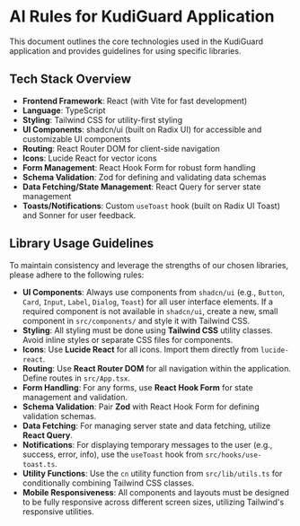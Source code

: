 # AI Rules for KudiGuard Application

This document outlines the core technologies used in the KudiGuard application and provides guidelines for using specific libraries.

## Tech Stack Overview

*   **Frontend Framework**: React (with Vite for fast development)
*   **Language**: TypeScript
*   **Styling**: Tailwind CSS for utility-first styling
*   **UI Components**: shadcn/ui (built on Radix UI) for accessible and customizable UI components
*   **Routing**: React Router DOM for client-side navigation
*   **Icons**: Lucide React for vector icons
*   **Form Management**: React Hook Form for robust form handling
*   **Schema Validation**: Zod for defining and validating data schemas
*   **Data Fetching/State Management**: React Query for server state management
*   **Toasts/Notifications**: Custom `useToast` hook (built on Radix UI Toast) and Sonner for user feedback.

## Library Usage Guidelines

To maintain consistency and leverage the strengths of our chosen libraries, please adhere to the following rules:

*   **UI Components**: Always use components from `shadcn/ui` (e.g., `Button`, `Card`, `Input`, `Label`, `Dialog`, `Toast`) for all user interface elements. If a required component is not available in `shadcn/ui`, create a new, small component in `src/components/` and style it with Tailwind CSS.
*   **Styling**: All styling must be done using **Tailwind CSS** utility classes. Avoid inline styles or separate CSS files for components.
*   **Icons**: Use **Lucide React** for all icons. Import them directly from `lucide-react`.
*   **Routing**: Use **React Router DOM** for all navigation within the application. Define routes in `src/App.tsx`.
*   **Form Handling**: For any forms, use **React Hook Form** for state management and validation.
*   **Schema Validation**: Pair **Zod** with React Hook Form for defining validation schemas.
*   **Data Fetching**: For managing server state and data fetching, utilize **React Query**.
*   **Notifications**: For displaying temporary messages to the user (e.g., success, error, info), use the `useToast` hook from `src/hooks/use-toast.ts`.
*   **Utility Functions**: Use the `cn` utility function from `src/lib/utils.ts` for conditionally combining Tailwind CSS classes.
*   **Mobile Responsiveness**: All components and layouts must be designed to be fully responsive across different screen sizes, utilizing Tailwind's responsive utilities.